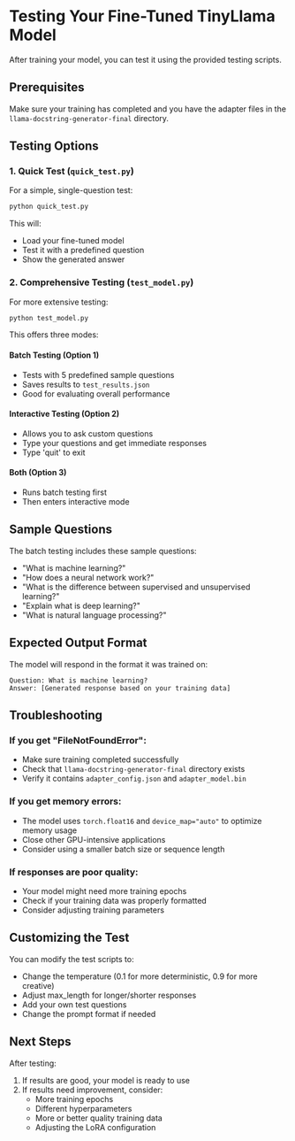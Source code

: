 # Testing Your Fine-Tuned TinyLlama Model

After training your model, you can test it using the provided testing scripts.

## Prerequisites

Make sure your training has completed and you have the adapter files in the `llama-docstring-generator-final` directory.

## Testing Options

### 1. Quick Test (`quick_test.py`)

For a simple, single-question test:

```bash
python quick_test.py
```

This will:
- Load your fine-tuned model
- Test it with a predefined question
- Show the generated answer

### 2. Comprehensive Testing (`test_model.py`)

For more extensive testing:

```bash
python test_model.py
```

This offers three modes:

#### Batch Testing (Option 1)
- Tests with 5 predefined sample questions
- Saves results to `test_results.json`
- Good for evaluating overall performance

#### Interactive Testing (Option 2)
- Allows you to ask custom questions
- Type your questions and get immediate responses
- Type 'quit' to exit

#### Both (Option 3)
- Runs batch testing first
- Then enters interactive mode

## Sample Questions

The batch testing includes these sample questions:
- "What is machine learning?"
- "How does a neural network work?"
- "What is the difference between supervised and unsupervised learning?"
- "Explain what is deep learning?"
- "What is natural language processing?"

## Expected Output Format

The model will respond in the format it was trained on:

```
Question: What is machine learning?
Answer: [Generated response based on your training data]
```

## Troubleshooting

### If you get "FileNotFoundError":
- Make sure training completed successfully
- Check that `llama-docstring-generator-final` directory exists
- Verify it contains `adapter_config.json` and `adapter_model.bin`

### If you get memory errors:
- The model uses `torch.float16` and `device_map="auto"` to optimize memory usage
- Close other GPU-intensive applications
- Consider using a smaller batch size or sequence length

### If responses are poor quality:
- Your model might need more training epochs
- Check if your training data was properly formatted
- Consider adjusting training parameters

## Customizing the Test

You can modify the test scripts to:
- Change the temperature (0.1 for more deterministic, 0.9 for more creative)
- Adjust max_length for longer/shorter responses
- Add your own test questions
- Change the prompt format if needed

## Next Steps

After testing:
1. If results are good, your model is ready to use
2. If results need improvement, consider:
   - More training epochs
   - Different hyperparameters
   - More or better quality training data
   - Adjusting the LoRA configuration
